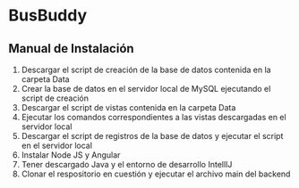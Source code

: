 # BusBuddy

## Manual de Instalación 

1. Descargar el script de creación de la base de datos contenida en la carpeta Data
2. Crear la base de datos en el servidor local de MySQL ejecutando el script de creación
3. Descargar el script de vistas contenida en la carpeta Data
4. Ejecutar los comandos correspondientes a las vistas descargadas en el servidor local
5. Descargar el script de registros de la base de datos y ejecutar el script en el servidor local
6. Instalar Node JS y Angular
7. Tener descargado Java y el entorno de desarrollo IntellIJ
8. Clonar el respositorio en cuestión y ejecutar el archivo main del backend

